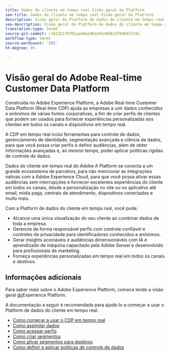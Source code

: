 ```yaml
---
title: Dados do cliente em tempo real Visão geral da Platform
seo-title: Dados do cliente em tempo real Visão geral da Platform
description: Visão geral da Platform de dados do cliente em tempo real
seo-description: Visão geral da Platform de dados do cliente em tempo real
translation-type: tm+mt
source-git-commit: c16232179701aa40ae06da45e0581d70d0437191
workflow-type: tm+mt
source-wordcount: '292'
ht-degree: 0%

---
```



# Visão geral do Adobe Real-time Customer Data Platform

Construída no Adobe Experience Platform, a Adobe Real-time Customer Data Platform (Real-time CDP) ajuda as empresas a unir dados conhecidos e anônimos de várias fontes corporativas, a fim de criar perfis de clientes que podem ser usados para fornecer experiências personalizadas aos clientes em todos os canais e dispositivos em tempo real.

A CDP em tempo real inclui ferramentas para controle de dados, gerenciamento de identidade, segmentação avançada e ciência de dados, para que você possa criar perfis e definir audiências, além de obter informações avançadas e, ao mesmo tempo, poder aplicar políticas rígidas de controle de dados.

Dados do cliente em tempo real do Adobe A Platform se conecta a um grande ecossistema de parceiros, para não mencionar as integrações nativas com a Adobe Experience Cloud, para que você possa ativar essas audiências sem interrupções e fornecer excelentes experiências do cliente em todos os canais, desde a personalização no site ou no aplicativo até email, mídia paga, centrais de atendimento, dispositivos conectados e muito mais.

Com a Platform de dados do cliente em tempo real, você pode:

* Alcance uma única visualização do seu cliente ao combinar dados de toda a empresa.
* Gerencie de forma responsável perfis com controle confiável e controles de privacidade para identificadores conhecidos e anônimos.
* Gerar insights acionáveis e audiências dimensionáveis com IA e aprendizado de máquina capacitado pela Adobe Sensei e desenvolvido para profissionais de marketing.
* Forneça experiências personalizadas em tempo real em todos os canais e destinos.

## Informações adicionais

Para saber mais sobre o Adobe Experience Platform, comece lendo a visão geral [do](../landing/home.md)Experience Platform.

A documentação a seguir é recomendada para ajudá-lo a começar a usar o Platform de dados do cliente em tempo real:

* [Como começar a usar o CDP em tempo real](get-started.md)
* [Como assimilar dados](sources/sources-overview.md)
* [Como acessar perfis](profile/profile-overview.md)
* [Como criar segmentos](segmentation/segmentation-overview.md)
* [Como ativar segmentos para destinos](destinations/activate-destinations.md)
* [Como definir e aplicar políticas de controle de dados](privacy/data-governance-overview.md)
